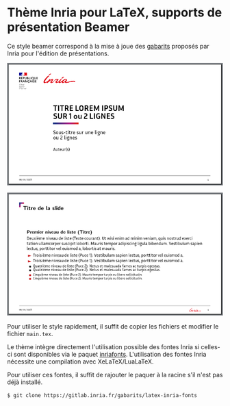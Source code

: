 # Thème Inria pour LaTeX, supports de présentation Beamer

Ce style beamer correspond à la mise à joue des 
[gabarits](https://intranet.inria.fr/Vie-pratique/Informer-Communiquer/Identite-l-essentiel/Gabarits-mis-a-disposition)
proposés par Inria pour l'édition de présentations.

![Page de titre](theme/page-titre.png)

![Page simple](theme/page-simple.png)

Pour utiliser le style rapidement, il suffit de copier les fichiers et modifier le
fichier `main.tex`.

Le thème intègre directement l'utilisation possible des fontes Inria si
celles-ci sont disponibles via le paquet
[inriafonts](https://gitlab.inria.fr/gabarits/latex-inria-fonts).
L'utilisation des fontes Inria nécessite une compilation avec
XeLaTeX/LuaLaTeX. 

Pour utiliser ces fontes, il suffit de rajouter le paquer à la racine
s'il n'est pas déjà installé.

``` shell
$ git clone https://gitlab.inria.fr/gabarits/latex-inria-fonts
```


